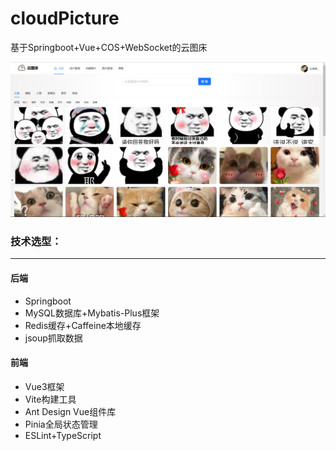# cloudPicture
基于Springboot+Vue+COS+WebSocket的云图床

![image-20250104153527510](cloud-picture-frontend\public\6778e4eae9726.png)

### 技术选型：

<hr>

#### 后端

* Springboot
* MySQL数据库+Mybatis-Plus框架
* Redis缓存+Caffeine本地缓存
* jsoup抓取数据

#### 前端

* Vue3框架
* Vite构建工具
* Ant Design Vue组件库
* Pinia全局状态管理
* ESLint+TypeScript

